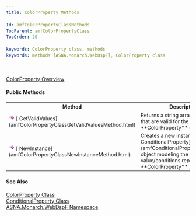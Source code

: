 ```yaml
---
title: ColorProperty Methods

Id: amfColorPropertyClassMethods
TocParent: amfColorPropertyClass
TocOrder: 20

keywords: ColorProperty class, methods
keywords: methods [ASNA.Monarch.WebDspF], ColorProperty class

---
```


[ ColorProperty Overview](amfColorPropertyClass.html) 

#### Public Methods
<table class="mytable" cellspacing="0" cellpadding="4" width="90%">
          <colgroup>
            <col width="30%" />
            <col width="70%" />
          </colgroup>
          <tr>
            <th>Method</th>
            <th>Description</th>
          </tr>
          <tr>
            <td><img class="hcp4" alt="public method" src="Images/Methods.bmp" style="WIDTH:16px; HEIGHT:16px" width="16" height="16" border="0" />
              [
              GetValidValues](amfColorPropertyClassGetValidValuesMethod.html)
            </td>
            <td>Returns a string array of
            the values that are valid for the 
 **ColorProperty**  object.</td>
          </tr>
          <tr>
            <td><img class="hcp4" alt="public method" src="Images/Methods.bmp" style="WIDTH:16px; HEIGHT:16px" width="16" height="16" border="0" />
              [
              NewInstance](amfColorPropertyClassNewInstanceMethod.html)
            </td>
            <td>Creates a new instance of a [
            ConditionalProperty](amfConditionalPropertyClass.html) object modeling the
            value/conditions represented by 
 **ColorProperty** .</td>
          </tr>
</table>

#### See Also
[ ColorProperty Class](amfColorPropertyClass.html) <br clear="none" /> [ ConditionalProperty Class](amfConditionalPropertyClass.html) <br clear="none" /> [ ASNA.Monarch.WebDspF Namespace](amfWebDspFNamespace.html) 
